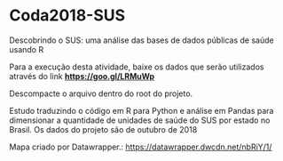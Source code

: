 # Coda2018-SUS
Descobrindo o SUS: uma análise das bases de dados públicas de saúde usando R

Para a execução desta atividade, baixe os dados que serão utilizados através do link **https://goo.gl/LRMuWp**

Descompacte o arquivo dentro do root do projeto.

Estudo traduzindo o código em R para Python e análise em Pandas para dimensionar a quantidade de unidades de saúde do SUS por estado no Brasil. Os dados do projeto são de outubro de 2018


Mapa criado por Datawrapper.: https://datawrapper.dwcdn.net/nbRiY/1/
